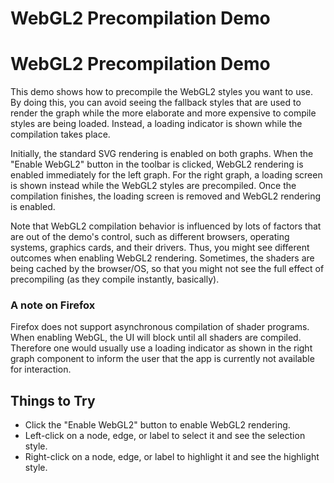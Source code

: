 <!--
 //////////////////////////////////////////////////////////////////////////////
 // @license
 // This file is part of yFiles for HTML 2.6.0.4.
 // Use is subject to license terms.
 //
 // Copyright (c) 2000-2024 by yWorks GmbH, Vor dem Kreuzberg 28,
 // 72070 Tuebingen, Germany. All rights reserved.
 //
 //////////////////////////////////////////////////////////////////////////////
-->
# WebGL2 Precompilation Demo

# WebGL2 Precompilation Demo

This demo shows how to precompile the WebGL2 styles you want to use. By doing this, you can avoid seeing the fallback styles that are used to render the graph while the more elaborate and more expensive to compile styles are being loaded. Instead, a loading indicator is shown while the compilation takes place.

Initially, the standard SVG rendering is enabled on both graphs. When the "Enable WebGL2" button in the toolbar is clicked, WebGL2 rendering is enabled immediately for the left graph. For the right graph, a loading screen is shown instead while the WebGL2 styles are precompiled. Once the compilation finishes, the loading screen is removed and WebGL2 rendering is enabled.

Note that WebGL2 compilation behavior is influenced by lots of factors that are out of the demo's control, such as different browsers, operating systems, graphics cards, and their drivers. Thus, you might see different outcomes when enabling WebGL2 rendering. Sometimes, the shaders are being cached by the browser/OS, so that you might not see the full effect of precompiling (as they compile instantly, basically).

### A note on Firefox

Firefox does not support asynchronous compilation of shader programs. When enabling WebGL, the UI will block until all shaders are compiled. Therefore one would usually use a loading indicator as shown in the right graph component to inform the user that the app is currently not available for interaction.

## Things to Try

- Click the "Enable WebGL2" button to enable WebGL2 rendering.
- Left-click on a node, edge, or label to select it and see the selection style.
- Right-click on a node, edge, or label to highlight it and see the highlight style.
